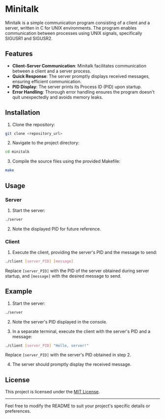 # Minitalk

Minitalk is a simple communication program consisting of a client and a server, written in C for UNIX environments. The program enables communication between processes using UNIX signals, specifically SIGUSR1 and SIGUSR2.

## Features

- **Client-Server Communication**: Minitalk facilitates communication between a client and a server process.
- **Quick Response**: The server promptly displays received messages, ensuring efficient communication.
- **PID Display**: The server prints its Process ID (PID) upon startup.
- **Error Handling**: Thorough error handling ensures the program doesn't quit unexpectedly and avoids memory leaks.

## Installation

1. Clone the repository:

```bash
git clone <repository_url>
```

2. Navigate to the project directory:

```bash
cd minitalk
```

3. Compile the source files using the provided Makefile:

```bash
make
```

## Usage

### Server

1. Start the server:

```bash
./server
```

2. Note the displayed PID for future reference.

### Client

1. Execute the client, providing the server's PID and the message to send:

```bash
./client [server_PID] [message]
```

Replace `[server_PID]` with the PID of the server obtained during server startup, and `[message]` with the desired message to send.

## Example

1. Start the server:

```bash
./server
```

2. Note the server's PID displayed in the console.

3. In a separate terminal, execute the client with the server's PID and a message:

```bash
./client [server_PID] "Hello, server!"
```

Replace `[server_PID]` with the server's PID obtained in step 2.

4. The server should promptly display the received message.

## License

This project is licensed under the [MIT License](LICENSE).

---

Feel free to modify the README to suit your project's specific details or preferences.
